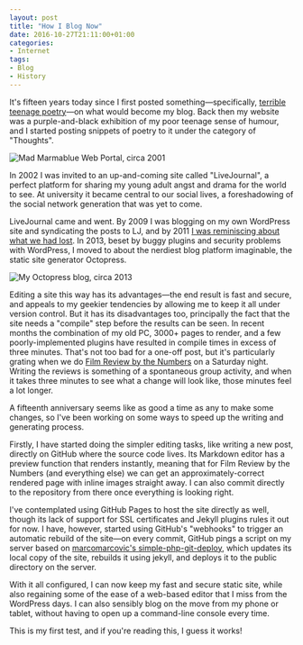 ```yaml
---
layout: post
title: "How I Blog Now"
date: 2016-10-27T21:11:00+01:00
categories:
- Internet
tags:
- Blog
- History
---
```


It's fifteen years today since I first posted something&mdash;specifically, [terrible teenage poetry](/blog/shining-future/)&mdash;on what would become my blog. Back then my website was a purple-and-black exhibition of my poor teenage sense of humour, and I started posting snippets of poetry to it under the category of "Thoughts".

![Mad Marmablue Web Portal, circa 2001](https://files.ianrenton.com/sites/blog/2016/mmwp2001.png)

In 2002 I was invited to an up-and-coming site called "LiveJournal", a perfect platform for sharing my young adult angst and drama for the world to see. At university it became central to our social lives, a foreshadowing of the social network generation that was yet to come.

LiveJournal came and went. By 2009 I was blogging on my own WordPress site and syndicating the posts to LJ, and by 2011 [I was reminiscing about what we had lost](/blog/the-rise-and-fall-of-livejournal/). In 2013, beset by buggy plugins and security problems with WordPress, I moved to about the nerdiest blog platform imaginable, the static site generator Octopress.

![My Octopress blog, circa 2013](https://files.ianrenton.com/sites/blog/sitehistory/2013-09-15.png)

Editing a site this way has its advantages&mdash;the end result is fast and secure, and appeals to my geekier tendencies by allowing me to keep it all under version control. But it has its disadvantages too, principally the fact that the site needs a "compile" step before the results can be seen. In recent months the combination of my old PC, 3000+ pages to render, and a few poorly-implemented plugins have resulted in compile times in excess of three minutes. That's not too bad for a one-off post, but it's particularly grating when we do [Film Review by the Numbers](https://ianrenton.com/filmreviews/) on a Saturday night. Writing the reviews is something of a spontaneous group activity, and when it takes three minutes to see what a change will look like, those minutes feel a lot longer.

A fifteenth anniversary seems like as good a time as any to make some changes, so I've been working on some ways to speed up the writing and generating process.

Firstly, I have started doing the simpler editing tasks, like writing a new post, directly on GitHub where the source code lives. Its Markdown editor has a preview function that renders instantly, meaning that for Film Review by the Numbers (and everything else) we can get an approximately-correct rendered page with inline images straight away. I can also commit directly to the repository from there once everything is looking right.

I've contemplated using GitHub Pages to host the site directly as well, though its lack of support for SSL certificates and Jekyll plugins rules it out for now. I have, however, started using GitHub's "webhooks" to trigger an automatic rebuild of the site&mdash;on every commit, GitHub pings a script on my server based on [marcomarcovic's simple-php-git-deploy](https://github.com/markomarkovic/simple-php-git-deploy), which updates its local copy of the site, rebuilds it using jekyll, and deploys it to the public directory on the server.

With it all configured, I can now keep my fast and secure static site, while also regaining some of the ease of a web-based editor that I miss from the WordPress days. I can also sensibly blog on the move from my phone or tablet, without having to open up a command-line console every time.

This is my first test, and if you're reading this, I guess it works!
